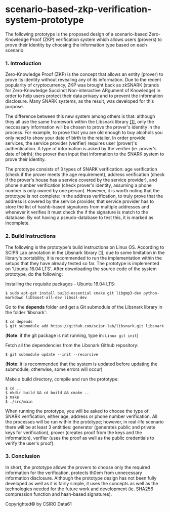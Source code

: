 # scenario-based-zkp-verification-system-prototype

The following prototype is the proposed design of a scenario-based Zero-Knowledge Proof (ZKP) verification system which allows users (provers) to prove their identity by choosing the information type based on each scenario.

### 1. Introduction

Zero-Knowledge Proof (ZKP) is the concept that allows an entity (prover) to prove its identity without revealing any of its information. Due to the recent popularity of cryptocurrency, ZKP was brought back as zkSNARK (stands for Zero-Knowledge Succinct Non-interactive ARgument of Knowledge) in order to help users protect their data privacy and to prevent the information disclosure. Many SNARK systems, as the result, was developed for this purpose.

The difference between this new system among others is that: although they all use the same framework within the Libsnark library [[1]](https://github.com/scipr-lab/libsnark), only the neccessary information will be chosen to prove the prover's identity in the process. For example, to prove that you are old enough to buy alcohols you only need to show your date of birth to the retailer. In order provide services, the service provider (verifier) requires user (prover)'s authentication. A type of information is asked by the verifier (ie. prover's date of birth); the prover then input that information to the SNARK system to prove their identity.

The prototype consists of 3 types of SNARK verification: age verification (check if the prover meets the age requirement), address verification (check if the prover's house has a service covered by the service provider), and phone number verification (check prover's identity, assuming a phone number is only owned by one person). However, it is worth noting that the prototype is not complete: in the address verification, to truly prove that the address is covered by the service provider, that service provider has to store the list of hashb-based signatures from multiple addresses and whenever it verifies it must check the if the signature is match to the database. By not having a pseudo-database to test this, it is marked as incomplete.

### 2. Build Instructions

The following is the prototype's build instructions on Linux OS. According to SCIPR Lab annotation in the Libsnark library [[1]](https://github.com/scipr-lab/libsnark), due to some limitation in the library's portability, it is recommended to run the implementation within the setups that they have already tested so far. The prototype is implemented on 'Ubuntu 16.04 LTS'. After downloading the source code of the system prototype, do the following:

Installing the requisite packages - Ubuntu 16.04 LTS:
``` Linux
$ sudo apt-get install build-essential cmake git libgmp3-dev python-markdown libboost-all-dev libssl-dev
```

Go to the <b>depends</b> folder and get a Git submodule of the Libsnark library in the folder 'libsnark':
``` Linux
$ cd depends
$ git submodule add https://github.com/scipr-lab/libsnark.git libsnark
```
(<b>Note</b>: if the git package is not running, type in: ```Linux git init```)

Fetch all the dependencies from the Libsnark Github repository:
``` Linux
$ git submodule update --init --recursive
```
(<b>Note</b>: it is recommended that the system is updated before updating the submodule; otherwise, some errors will occur) 

Make a build directory, compile and run the prototype:
``` Linux
$ cd ..
$ mkdir build && cd build && cmake ..
$ make
$ ./src/main
```

When running the prototype, you will be asked to choose the type of SNARK verification, either age, address or phone number verification. All the processes will be run within the prototype; however, in real-life scenario there will be at least 3 entitities: generator (generates public and private keys for verification), prover (creates proof from the keys and the information), verifier (uses the proof as well as the public credentials to verify the user's proof).

### 3. Conclusion

In short, the prototype allows the provers to choose only the required information for the verification, protects th0em from unnecessary information disclosure. Although the prototype design has not been fully developed as well as it is fairly simple, it uses the concepts as well as the technologies needed for the future work and development (ie. SHA256 compression function and hash-based signatures).

Copyrighted&copy; by CSIRO Data61
